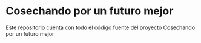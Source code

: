 # Cosechando por un futuro mejor
Este repositorio cuenta con todo el código fuente del proyecto Cosechando por un futuro mejor
